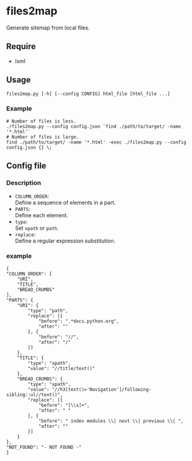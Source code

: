 files2map
=========

Generate sitemap from local files.

## Require

 * lxml

## Usage

	files2map.py [-h] [--config CONFIG] html_file [html_file ...]

### Example

	# Number of files is less.
	./files2map.py --config config.json `find ./path/to/target/ -name '*.html'`
	# Number of files is large.
	find ./path/to/target/ -name '*.html' -exec ./files2map.py --config config.json {} \;

## Config file

### Description

 * `COLUMN_ORDER`: <br>
   Define a sequence of elements in a part.
 * `PARTS`: <br>
   Define each element.
 * `type`: <br>
   Set `xpath` or `path`.
 * `replace`: <br>
   Define a regular expression substitution.
   

### example


	{
	"COLUMN_ORDER": [
		"URI",
		"TITLE",
		"BREAD_CRUMBS"
	],
	"PARTS": {
		"URI": {
			"type": "path",
			"replace": [{
				"before": ".*docs.python.org",
				"after": ""
			}, {
				"before": "//",
				"after": "/"
			}]
		},
		"TITLE": {
			"type": "xpath",
			"value": "//title/text()"
		},
		"BREAD_CRUMBS": {
			"type": "xpath",
			"value": "//h3[text()='Navigation']/following-sibling::ul//text()",
			"replace": [{
				"before": "[\\s]+",
				"after": " "
			}, {
				"before": " index modules \\| next \\| previous \\| ",
				"after": ""
			}]
		}
	},
	"NOT_FOUND": "- NOT FOUND -"
	}